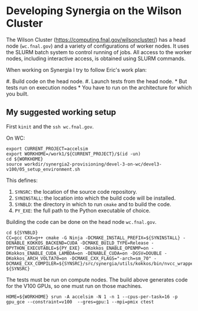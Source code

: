 # Developing Synergia on the Wilson Cluster

The Wilson Cluster (https://computing.fnal.gov/wilsoncluster/) has a head node
(`wc.fnal.gov`)
and a variety of configurations of worker nodes. It uses the SLURM batch system
to control running of jobs. All access to the worker nodes, including interactive
access, is obtained using SLURM commands.

When working on Synergia I try to follow Eric's work plan:

#. Build code on the head node.
#. Launch tests from the head node.
    * But tests run on execution nodes
    * You have to run on the architecture for which you built.

## My suggested working setup

First `kinit` and the `ssh wc.fnal.gov`.

On WC:

    export CURRENT_PROJECT=accelsim
    export WORKHOME=/work1/${CURRENT_PROJECT}/$(id -un)
    cd ${WORKHOME}
    source workdir/synergia2-provisioning/devel-3-on-wc/devel3-v100/05_setup_environment.sh

This defines:

1. `SYNSRC`: the location of the source code repository.
2. `SYNINSTALL`: the location into which the build code will be installed.
3. `SYNBLD`: the directory in which to run `cmake` and to build the code.
4. `PY_EXE`: the full path to the Python executable of choice.

Building the code can be done on the head node `wc.fnal.gov`.

    cd ${SYNBLD}
    CC=gcc CXX=g++ cmake -G Ninja -DCMAKE_INSTALL_PREFIX=${SYNINSTALL} -DENABLE_KOKKOS_BACKEND=CUDA -DCMAKE_BUILD_TYPE=Release -DPYTHON_EXECUTABLE=${PY_EXE} -DKokkos_ENABLE_OPENMP=on -DKokkos_ENABLE_CUDA_LAMBDA=on -DENABLE_CUDA=on -DGSV=DOUBLE -DKokkos_ARCH_VOLTA70=on -DCMAKE_CXX_FLAGS="-arch=sm_70" -DCMAKE_CXX_COMPILER=${SYNSRC}/src/synergia/utils/kokkos/bin/nvcc_wrapper ${SYNSRC}

The tests must be run on compute nodes.
The build above generates code for the V100 GPUs, so one must run on those machines.

    HOME=${WORKHOME} srun -A accelsim -N 1 -n 1 --cpus-per-task=16 -p gpu_gce --constraint=v100  --gres=gpu:1 --mpi=pmix ctest


